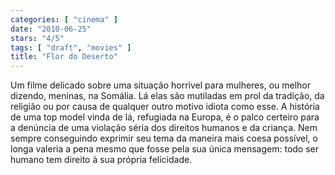 ```yaml
---
categories: [ "cinema" ]
date: "2010-06-25"
stars: "4/5"
tags: [ "draft", "movies" ]
title: "Flor do Deserto"
---
```

Um filme delicado sobre uma situação horrível para mulheres, ou melhor dizendo, meninas, na Somália. Lá elas são mutiladas em prol da tradição, da religião ou por causa de qualquer outro motivo idiota como esse. A história de uma top model vinda de lá, refugiada na Europa, é o palco certeiro para a denúncia de uma violação séria dos direitos humanos e da criança. Nem sempre conseguindo exprimir seu tema da maneira mais coesa possível, o longa valeria a pena mesmo que fosse pela sua única mensagem: todo ser humano tem direito à sua própria felicidade.
